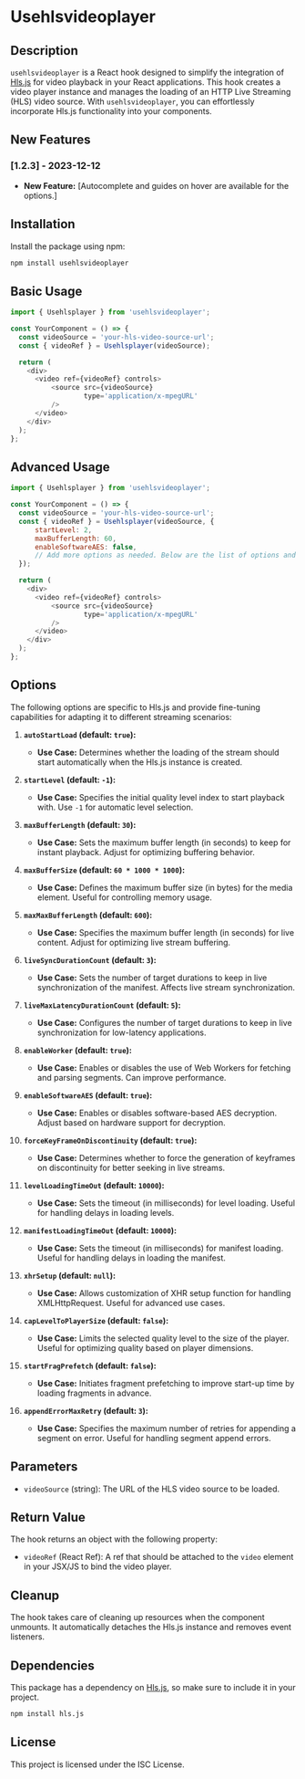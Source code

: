 # Usehlsvideoplayer

## Description

`usehlsvideoplayer` is a React hook designed to simplify the integration of [Hls.js](https://github.com/video-dev/hls.js) for video playback in your React applications. This hook creates a video player instance and manages the loading of an HTTP Live Streaming (HLS) video source. With `usehlsvideoplayer`, you can effortlessly incorporate Hls.js functionality into your components.

## New Features

### [1.2.3] - 2023-12-12

- **New Feature:** [Autocomplete and guides on hover are available for the options.]


## Installation

Install the package using npm:

```bash
npm install usehlsvideoplayer
```

## Basic Usage

```javascript
import { Usehlsplayer } from 'usehlsvideoplayer';

const YourComponent = () => {
  const videoSource = 'your-hls-video-source-url';
  const { videoRef } = Usehlsplayer(videoSource);

  return (
    <div>
      <video ref={videoRef} controls>
	      <source src={videoSource}
	              type='application/x-mpegURL'
	      />
      </video>
    </div>
  );
};
```
## Advanced Usage

```javascript
import { Usehlsplayer } from 'usehlsvideoplayer';

const YourComponent = () => {
  const videoSource = 'your-hls-video-source-url';
  const { videoRef } = Usehlsplayer(videoSource, {
	  startLevel: 2,
	  maxBufferLength: 60,
	  enableSoftwareAES: false,
	  // Add more options as needed. Below are the list of options and there default
  });

  return (
    <div>
      <video ref={videoRef} controls>
	      <source src={videoSource}
	              type='application/x-mpegURL'
	      />
      </video>
    </div>
  );
};
```
## Options
The following options are specific to Hls.js and provide fine-tuning capabilities for adapting it to different streaming scenarios:

1. **`autoStartLoad` (default: `true`):**
    - **Use Case:** Determines whether the loading of the stream should start automatically when the Hls.js instance is created.

2. **`startLevel` (default: `-1`):**
    - **Use Case:** Specifies the initial quality level index to start playback with. Use `-1` for automatic level selection.

3. **`maxBufferLength` (default: `30`):**
    - **Use Case:** Sets the maximum buffer length (in seconds) to keep for instant playback. Adjust for optimizing buffering behavior.

4. **`maxBufferSize` (default: `60 * 1000 * 1000`):**
    - **Use Case:** Defines the maximum buffer size (in bytes) for the media element. Useful for controlling memory usage.

5. **`maxMaxBufferLength` (default: `600`):**
    - **Use Case:** Specifies the maximum buffer length (in seconds) for live content. Adjust for optimizing live stream buffering.

6. **`liveSyncDurationCount` (default: `3`):**
    - **Use Case:** Sets the number of target durations to keep in live synchronization of the manifest. Affects live stream synchronization.

7. **`liveMaxLatencyDurationCount` (default: `5`):**
    - **Use Case:** Configures the number of target durations to keep in live synchronization for low-latency applications.

8. **`enableWorker` (default: `true`):**
    - **Use Case:** Enables or disables the use of Web Workers for fetching and parsing segments. Can improve performance.

9. **`enableSoftwareAES` (default: `true`):**
    - **Use Case:** Enables or disables software-based AES decryption. Adjust based on hardware support for decryption.

10. **`forceKeyFrameOnDiscontinuity` (default: `true`):**
    - **Use Case:** Determines whether to force the generation of keyframes on discontinuity for better seeking in live streams.

11. **`levelLoadingTimeOut` (default: `10000`):**
    - **Use Case:** Sets the timeout (in milliseconds) for level loading. Useful for handling delays in loading levels.

12. **`manifestLoadingTimeOut` (default: `10000`):**
    - **Use Case:** Sets the timeout (in milliseconds) for manifest loading. Useful for handling delays in loading the manifest.

13. **`xhrSetup` (default: `null`):**
    - **Use Case:** Allows customization of XHR setup function for handling XMLHttpRequest. Useful for advanced use cases.

14. **`capLevelToPlayerSize` (default: `false`):**
    - **Use Case:** Limits the selected quality level to the size of the player. Useful for optimizing quality based on player dimensions.

15. **`startFragPrefetch` (default: `false`):**
    - **Use Case:** Initiates fragment prefetching to improve start-up time by loading fragments in advance.

16. **`appendErrorMaxRetry` (default: `3`):**
    - **Use Case:** Specifies the maximum number of retries for appending a segment on error. Useful for handling segment append errors.


## Parameters

- `videoSource` (string): The URL of the HLS video source to be loaded.

## Return Value

The hook returns an object with the following property:

- `videoRef` (React Ref): A ref that should be attached to the `video` element in your JSX/JS to bind the video player.


## Cleanup

The hook takes care of cleaning up resources when the component unmounts. It automatically detaches the Hls.js instance and removes event listeners.

## Dependencies

This package has a dependency on [Hls.js](https://github.com/video-dev/hls.js), so make sure to include it in your project.

```bash
npm install hls.js
```

## License

This project is licensed under the ISC License.
